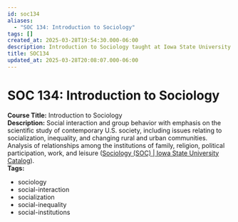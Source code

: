 ```yaml
---
id: soc134
aliases:
  - "SOC 134: Introduction to Sociology"
tags: []
created_at: 2025-03-28T19:54:30.000-06:00
description: Introduction to Sociology taught at Iowa State University.
title: SOC134
updated_at: 2025-03-28T20:08:07.000-06:00
---
```




# SOC 134: Introduction to Sociology  
**Course Title:** Introduction to Sociology  
**Description:** Social interaction and group behavior with emphasis on the scientific study of contemporary U.S. society, including issues relating to socialization, inequality, and changing rural and urban communities. Analysis of relationships among the institutions of family, religion, political participation, work, and leisure ([Sociology (SOC) | Iowa State University Catalog](https://catalog.iastate.edu/previouscatalogs/2023-2024/azcourses/soc/#:~:text=Social%20interaction%20and%20group%20behavior,political%20participation%2C%20work%2C%20and%20leisure)).  
**Tags:**  
- sociology  
- social-interaction  
- socialization  
- social-inequality  
- social-institutions


